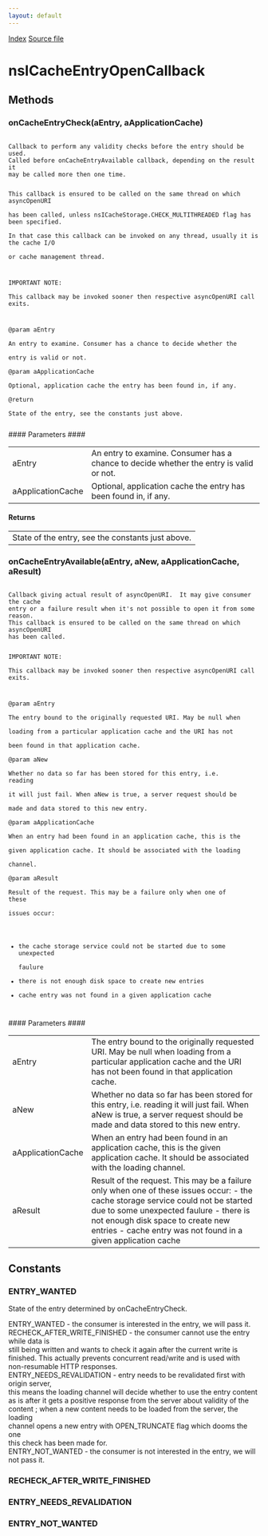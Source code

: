 ```yaml
---
layout: default
---
```

<div id='links'><a href="../index.html">Index</a>
<a href="http://dxr.mozilla.org/mozilla-central/source/netwerk/cache2/nsICacheEntryOpenCallback.idl">Source file</a>
</div>

# nsICacheEntryOpenCallback #

## Methods ##

### onCacheEntryCheck(aEntry, aApplicationCache) ###
<code>  
Callback to perform any validity checks before the entry should be used.  
Called before onCacheEntryAvailable callback, depending on the result it  
may be called more then one time.  
  
This callback is ensured to be called on the same thread on which asyncOpenURI  
has been called, unless nsICacheStorage.CHECK_MULTITHREADED flag has been specified.  
In that case this callback can be invoked on any thread, usually it is the cache I/O  
or cache management thread.  
  
IMPORTANT NOTE:   
This callback may be invoked sooner then respective asyncOpenURI call exits.  
  
@param aEntry  
   An entry to examine.  Consumer has a chance to decide whether the  
   entry is valid or not.  
@param aApplicationCache  
   Optional, application cache the entry has been found in, if any.  
@return  
   State of the entry, see the constants just above.  
  
</code>
#### Parameters ####

<table>

<tr>
<td>aEntry</td>
<td>   An entry to examine.  Consumer has a chance to decide whether the  
   entry is valid or not.  
</td>
</tr>

<tr>
<td>aApplicationCache</td>
<td>   Optional, application cache the entry has been found in, if any.  
</td>
</tr>

</table>

#### Returns ####

<table>

<tr>
<td>   State of the entry, see the constants just above.  
</td>
</tr>

</table>

### onCacheEntryAvailable(aEntry, aNew, aApplicationCache, aResult) ###
<code>  
Callback giving actual result of asyncOpenURI.  It may give consumer the cache   
entry or a failure result when it's not possible to open it from some reason.  
This callback is ensured to be called on the same thread on which asyncOpenURI  
has been called.  
  
IMPORTANT NOTE:   
This callback may be invoked sooner then respective asyncOpenURI call exits.  
  
@param aEntry  
   The entry bound to the originally requested URI.  May be null when  
   loading from a particular application cache and the URI has not  
   been found in that application cache.  
@param aNew  
   Whether no data so far has been stored for this entry, i.e. reading  
   it will just fail.  When aNew is true, a server request should be  
   made and data stored to this new entry.  
@param aApplicationCache  
   When an entry had been found in an application cache, this is the  
   given application cache.  It should be associated with the loading  
   channel.  
@param aResult  
   Result of the request.  This may be a failure only when one of these  
   issues occur:  
   - the cache storage service could not be started due to some unexpected  
     faulure  
   - there is not enough disk space to create new entries  
   - cache entry was not found in a given application cache  
  
</code>
#### Parameters ####

<table>

<tr>
<td>aEntry</td>
<td>   The entry bound to the originally requested URI.  May be null when  
   loading from a particular application cache and the URI has not  
   been found in that application cache.  
</td>
</tr>

<tr>
<td>aNew</td>
<td>   Whether no data so far has been stored for this entry, i.e. reading  
   it will just fail.  When aNew is true, a server request should be  
   made and data stored to this new entry.  
</td>
</tr>

<tr>
<td>aApplicationCache</td>
<td>   When an entry had been found in an application cache, this is the  
   given application cache.  It should be associated with the loading  
   channel.  
</td>
</tr>

<tr>
<td>aResult</td>
<td>   Result of the request.  This may be a failure only when one of these  
   issues occur:  
   - the cache storage service could not be started due to some unexpected  
     faulure  
   - there is not enough disk space to create new entries  
   - cache entry was not found in a given application cache  
</td>
</tr>

</table>

## Constants ##

### ENTRY_WANTED ###
  
State of the entry determined by onCacheEntryCheck.  
  
ENTRY_WANTED - the consumer is interested in the entry, we will pass it.  
RECHECK_AFTER_WRITE_FINISHED - the consumer cannot use the entry while data is  
   still being written and wants to check it again after the current write is  
   finished. This actually prevents concurrent read/write and is used with  
   non-resumable HTTP responses.  
ENTRY_NEEDS_REVALIDATION - entry needs to be revalidated first with origin server,  
   this means the loading channel will decide whether to use the entry content  
   as is after it gets a positive response from the server about validity of the  
   content ; when a new content needs to be loaded from the server, the loading  
   channel opens a new entry with OPEN_TRUNCATE flag which dooms the one  
   this check has been made for.  
ENTRY_NOT_WANTED - the consumer is not interested in the entry, we will not pass it.  
  

### RECHECK_AFTER_WRITE_FINISHED ###

### ENTRY_NEEDS_REVALIDATION ###

### ENTRY_NOT_WANTED ###
